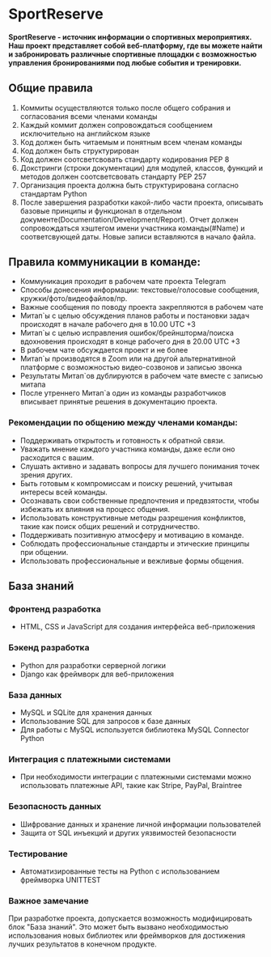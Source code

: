 # SportReserve

#### SportReserve - источник информации о спортивных мероприятиях. Наш проект представляет собой веб-платформу, где вы можете найти и забронировать различные спортивные площадки с возможностью управления бронированиями под любые события и тренировки.

## Общие правила
1. Коммиты осуществляются только после общего собрания и согласования всеми членами команды
2. Каждый коммит должен сопровождаться сообщением исключительно на английском языке
3. Код должен быть читаемым и понятным всем членам команды
4. Код должен быть структурирован
5. Код должен соотсветсвовать стандарту кодирования PEP 8
6. Докстринги (строки документации) для модулей, классов, функций и методов должен соотсветсвовать стандарту PEP 257
7. Организация проекта должна быть структурирована согласно стандартам Python
8. После завершения разработки какой-либо части проекта, описывать базовые принципы и функционал в отдельном документе(Documentation/Development/Report). Отчет должен сопровождаться хэштегом имени участника команды(#Name) и соответсвующей даты. Новые записи вставляются в начало файла.

## Правила коммуникации в команде:
- Коммуникация проходит в рабочем чате проекта Telegram
- Способы донесения информации: текстовые/голосовые сообщения, кружки/фото/видеофайлов/пр.
- Важные сообщения по поводу проекта закрепляются в рабочем чате
- Митап`ы с целью обсуждения планов работы и постановки задач происходят в начале рабочего дня в 10.00 UTC +3
- Митап`ы с целью исправления ошибок/брейншторма/поиска вдохновения происходят в конце рабочего дня в 20.00 UTC +3
- В рабочем чате обсуждается проект и не более
- Митап`ы производятся в Zoom или на другой альтернативной платформе с возможностью видео-созвонов и записью звонка
- Результаты Митап`ов дублируются в рабочем чате вместе с записью митапа
- После утреннего Митап`а один из команды разработчиков вписывает принятые решения в документацию проекта.

### Рекомендации по общению между членами команды:
- Поддерживать открытость и готовность к обратной связи.
- Уважать мнение каждого участника команды, даже если оно расходится с вашим.
- Слушать активно и задавать вопросы для лучшего понимания точек зрения других.
- Быть готовым к компромиссам и поиску решений, учитывая интересы всей команды.
- Осознавать свои собственные предпочтения и предвзятости, чтобы избежать их влияния на процесс общения.
- Использовать конструктивные методы разрешения конфликтов, такие как поиск общих решений и сотрудничество.
- Поддерживать позитивную атмосферу и мотивацию в команде.
- Соблюдать профессиональные стандарты и этические принципы при общении.
- Использовать профессиональные и вежливые формы общения.

## База знаний

### Фронтенд разработка
- HTML, CSS и JavaScript для создания интерфейса веб-приложения
### Бэкенд разработка
- Python для разработки серверной логики
- Django как фреймворк для веб-приложения
### База данных
- MySQL и SQLite для хранения данных
- Использование SQL для запросов к базе данных
- Для работы с MySQL используется библиотека MySQL Connector Python
### Интеграция с платежными системами
- При необходимости интеграции с платежными системами можно использовать платежные API, такие как Stripe, PayPal, Braintree
### Безопасность данных
- Шифрование данных и хранение личной информации пользователей
- Защита от SQL инъекций и других уязвимостей безопасности
### Тестирование
- Автоматизированные тесты на Python с использованием фреймворка UNITTEST 
### Важное замечание
При разработке проекта, допускается возможность модифицировать блок "База знаний". Это может быть вызвано необходимостью использования новых библиотек или фреймворков для достижения лучших результатов в конечном продукте.
